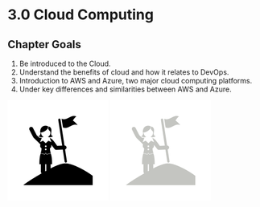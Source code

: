 # 3.0 Cloud Computing

## Chapter Goals

 1. Be introduced to the Cloud.
 2. Understand the benefits of cloud and how it relates to DevOps.
 3. Introduction to AWS and Azure, two major cloud computing platforms.
 4. Under key differences and similarities between AWS and Azure.

![goals image](../../img/goals_light.svg ':size=100x100 :class=light-mode-icon :alt= goals image; light mode')
![goals image](../../img/goals_dark.svg ':size=100x100 :class=dark-mode-icon :alt= goals image; dark mode')
